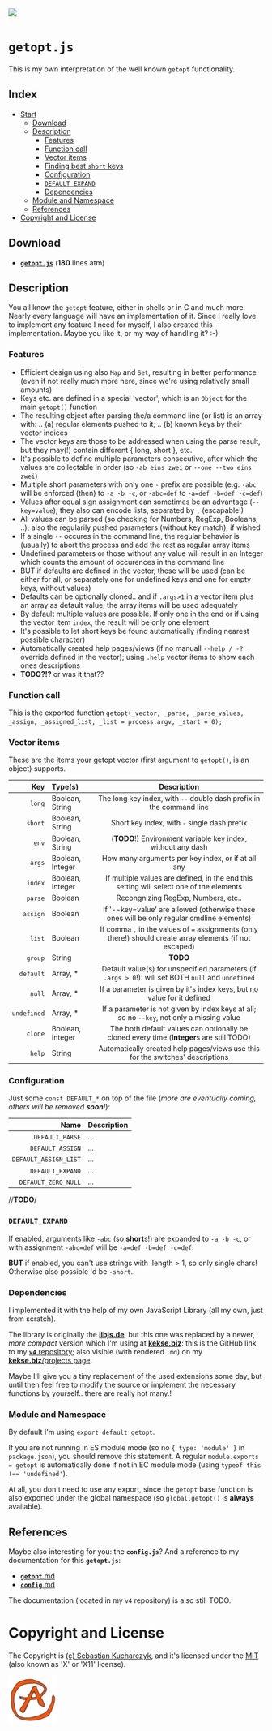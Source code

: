 <img src="https://kekse.biz/github.php?draw&override=github:getopt.js&text=v4&draw" />

# `getopt.js`
This is my own interpretation of the well known `getopt` functionality.

## Index
* [Start](#getoptjs)
    * [Download](#download)
    * [Description](#description)
        * [Features](#features)
        * [Function call](#function-call)
        * [Vector items](#vector-items)
        * [Finding best `short` keys](#finding-best-short-keys)
        * [Configuration](#configuration)
        * [`DEFAULT_EXPAND`](#default_expand)
    	* [Dependencies](#dependencies)
	* [Module and Namespace](#module-and-namespace)
    * [References](#references)
* [Copyright and License](#copyright-and-license)

## Download
* [**`getopt.js`**](js/getopt.js) (**180** lines atm)

## Description
You all know the `getopt` feature, either in shells or in C and much more. Nearly every language will have an implementation of it.
Since I really love to implement any feature I need for myself, I also created this implementation. Maybe you like it, or my way of handling it? :-)

### Features
* Efficient design using also `Map` and `Set`, resulting in better performance (even if not really much more here, since we're using relatively small amounts)
* Keys etc. are defined in a special 'vector', which is an `Object` for the main `getopt()` function
* The resulting object after parsing the/a command line (or list) is an array with: .. (a) regular elements pushed to it; .. (b) known keys by their vector indices
* The vector keys are those to be addressed when using the parse result, but they may(!) contain different { long, short }, etc.
* It's possible to define multiple parameters consecutive, after which the values are collectable in order (so `-ab eins zwei` or `--one --two eins zwei`)
* Multiple short parameters with only one `-` prefix are possible (e.g. `-abc` will be enforced (then) to `-a -b -c`, or `-abc=def` to `-a=def -b=def -c=def`)
* Values after equal sign assignment can sometimes be an advantage (`--key=value`); they also can encode lists, separated by `,` (escapable!)
* All values can be parsed (so checking for Numbers, RegExp, Booleans, ..); also the regularily pushed parameters (without key match), if wished
* If a single `--` occures in the command line, the regular behavior is (usually) to abort the process and add the rest as regular array items
* Undefined parameters or those without any value will result in an Integer which counts the amount of occurences in the command line
* BUT if defaults are defined in the vector, these will be used (can be either for all, or separately one for undefined keys and one for empty keys, without values)
* Defaults can be optionally cloned.. and if `.args>1` in a vector item plus an array as default value, the array items will be used adequately
* By default multiple values are possible. If only one in the end or if using the vector item `index`, the result will be only one element
* It's possible to let short keys be found automatically (finding nearest possible character)
* Automatically created help pages/views (if no manuall `--help / -?` override defined in the vector); using `.help` vector items to show each ones descriptions
* **TODO?!?** or was it that??

### Function call
This is the exported function `getopt(_vector, _parse, _parse_values, _assign, _assigned_list, _list = process.argv, _start = 0);`

### Vector items
These are the items your getopt vector (first argument to `getopt()`, is an object) supports.

| Key         | Type(s)          | Description                                                                                               |
| ----------: | :--------------- | :-------------------------------------------------------------------------------------------------------: |
| `long`      | Boolean, String  | The long key index, with `--` double dash prefix in the command line                                      |
| `short`     | Boolean, String  | Short key index, with `-` single dash prefix                                                              |
| `env`       | Boolean, String  | (**TODO**!) Environment variable key index, without any dash                                              |
| `args`      | Boolean, Integer | How many arguments per key index, or if at all any                                                        |
| `index`     | Boolean, Integer | If multiple values are defined, in the end this setting will select one of the elements                   |
| `parse`     | Boolean          | Recongnizing RegExp, Numbers, etc..                                                                       |
| `assign`    | Boolean          | If '--key=value' are allowed (otherwise these ones will be only regular cmdline elements)                 |
| `list`      | Boolean          | If comma `,` in the values of `=` assignments (only there!) should create array elements (if not escaped) |
| `group`     | String           | **TODO**                                                                                                  |
| `default`   | Array, \*        | Default value(s) for unspecified parameters (if `.args > 0`!): will set BOTH `null` and `undefined`       |
| `null`      | Array, \*        | If a parameter is given by it's index keys, but no value for it defined                                   |
| `undefined` | Array, \*        | If a parameter is not given by index keys at all; so no `--key`, not only a missing value                 |
| `clone`     | Boolean, Integer | The both default values can optionally be cloned every time (**Integer**s are still TODO)                 |
| `help`      | String           | Automatically created help pages/views use this for the switches' descriptions                            |

### Configuration
Just some `const DEFAULT_*` on top of the file (_more are eventually coming, others will be removed **soon**!_):

| Name                  | Description |
| --------------------: | :---------- |
| `DEFAULT_PARSE`       | ...         |
| `DEFAULT_ASSIGN`      | ...         |
| `DEFAULT_ASSIGN_LIST` | ...         |
| `DEFAULT_EXPAND`      | ...         |
| `DEFAULT_ZERO_NULL`   | ...         |

//**TODO**/

### **`DEFAULT_EXPAND`**
If enabled, arguments like `-abc` (so **short**s!) are expanded to `-a -b -c`, or with assignment
`-abc=def` will be `-a=def -b=def -c=def`.

**BUT** if enabled, you can't use strings with .length > 1, so only single chars! Otherwise also
possible 'd be `-short`..

### Dependencies
I implemented it with the help of my own JavaScript Library (all my own, just from scratch).

The library is originally the [**libjs.de**](https://libjs.de/), but this one was replaced by a newer,
_more compact_ version which I'm using at [**kekse.biz**](https://kekse.biz/): this is the GitHub link
to my [**`v4`** repository](https://github.com/kekse1/v4/); also visible (with rendered `.md`) on my
[**kekse.biz**/projects page](https://kekse.biz/#github://kekse1/).

Maybe I'll give you a tiny replacement of the used extensions some day, but until then feel free to
modify the source or implement the necessary functions by yourself.. there are really not many.!

### Module and Namespace
By default I'm using `export default getopt`.

If you are not running in ES module mode (so no `{ type: 'module' }` in `package.json`), you should
remove this statement. A regular `module.exports = getopt` is automatically done if not in EC module
mode (using `typeof this !== 'undefined'`).

At all, you don't need to use any export, since the `getopt` base function is also exported under the
global namespace (so `global.getopt()` is **always** available).

## References
Maybe also interesting for you: the **`config.js`**? And a reference to my documentation for this **`getopt.js`**:

* [**`getopt`**.md](https://github.com/kekse1/v4/blob/git/docs/modules/lib/getopt.md)
* [**`config`**.md](https://github.com/kekse1/v4/blob/git/docs/modules/lib/config.md)

The documentation (located in my `v4` repository) is also still TODO.

# Copyright and License
The Copyright is [(c) Sebastian Kucharczyk](COPYRIGHT.txt),
and it's licensed under the [MIT](LICENSE.txt) (also known as 'X' or 'X11' license).

![kekse.biz](favicon.png)
